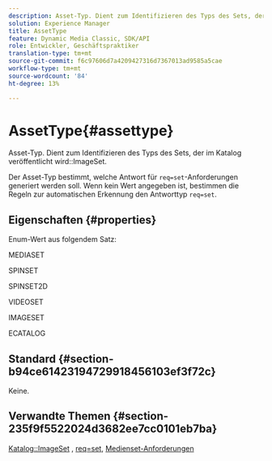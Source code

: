 ```yaml
---
description: Asset-Typ. Dient zum Identifizieren des Typs des Sets, der im Katalog ImageSet veröffentlicht wird.
solution: Experience Manager
title: AssetType
feature: Dynamic Media Classic, SDK/API
role: Entwickler, Geschäftspraktiker
translation-type: tm+mt
source-git-commit: f6c97606d7a4209427316d7367013ad9585a5cae
workflow-type: tm+mt
source-wordcount: '84'
ht-degree: 13%

---
```



# AssetType{#assettype}

Asset-Typ. Dient zum Identifizieren des Typs des Sets, der im Katalog veröffentlicht wird::ImageSet.

Der Asset-Typ bestimmt, welche Antwort für `req=set`-Anforderungen generiert werden soll. Wenn kein Wert angegeben ist, bestimmen die Regeln zur automatischen Erkennung den Antworttyp `req=set`.

## Eigenschaften {#properties}

Enum-Wert aus folgendem Satz:

MEDIASET

SPINSET

SPINSET2D

VIDEOSET

IMAGESET

ECATALOG

## Standard {#section-b94ce61423194729918456103ef3f72c}

Keine.

## Verwandte Themen {#section-235f9f5522024d3682ee7cc0101eb7ba}

[Katalog::ImageSet](../../../../../../is-api/image-catalog/image-serving-api-ref/c-image-catalog-reference/c-image-svg-data-reference/c-image-data-reference/r-imageset-cat.md#reference-4764d347afd64afdaede9a74c7565256) ,  [req=set](/help/aem-is-ir-api/is-api/http-ref/image-serving-api-ref/c-http-protocol-reference/c-command-reference/r-req/r-req.md),  [Medienset-Anforderungen](/help/aem-is-ir-api/is-api/http-ref/image-serving-api-ref/c-http-protocol-reference/c-syntax-and-features/r-media-set-requests.md)
